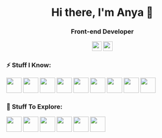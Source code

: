 <div id="header" align="center">
    <h1>Hi there, I'm Anya 👋 </h1>
    <h3>Front-end Developer</h3>
</div>

<p align="center">
  <a href="mailto:emikot321@gmail.com" target="_blank"><img height="25" src = "https://img.shields.io/badge/gmail-c14438?&style=for-the-badge&logo=gmail&logoColor=white"></a>
  <a href="https://linkedin.com/in/itsannaw" target="_blank"><img height="25" src = "https://img.shields.io/badge/-LinkedIn-0e76a8?style=for-the-badge&logo=Linkedin&logoColor=white"></a>
</p>

### ⚡ Stuff I Know:
<div>
<img src="https://cdn.jsdelivr.net/gh/devicons/devicon/icons/html5/html5-plain-wordmark.svg" width="40" height="40"/>        
<img src="https://cdn.jsdelivr.net/gh/devicons/devicon/icons/css3/css3-plain-wordmark.svg" width="40" height="40"/>
<img src="https://cdn.jsdelivr.net/gh/devicons/devicon/icons/git/git-plain-wordmark.svg" width="40" height="40"/>
<img src="https://cdn.jsdelivr.net/gh/devicons/devicon/icons/sass/sass-original.svg"  width="40" height="40"/>
<img src="https://cdn.jsdelivr.net/gh/devicons/devicon/icons/javascript/javascript-original.svg" width="40" height="40"/>
<img src="https://cdn.jsdelivr.net/gh/devicons/devicon/icons/react/react-original-wordmark.svg" width="40" height="40"/>
<img src="https://github.com/vitejs/vite/blob/main/docs/public/logo.svg" width="40" height="40"/>    
<img src="https://cdn.jsdelivr.net/gh/devicons/devicon/icons/figma/figma-original.svg" width="40" height="40"/>   
<img src="https://cdn.jsdelivr.net/gh/devicons/devicon/icons/tailwindcss/tailwindcss-plain.svg" width="40" height="40"/>
</div> 

### 🤔 Stuff To Explore:
<div>
<img src="https://cdn.jsdelivr.net/gh/devicons/devicon/icons/jest/jest-plain.svg" width="40" height="40"/>
<img src="https://cdn.jsdelivr.net/gh/devicons/devicon/icons/express/express-original.svg" width="40" height="40"/>
<img src="https://cdn.jsdelivr.net/gh/devicons/devicon/icons/nextjs/nextjs-original.svg" width="40" height="40"/>
<img src="https://cdn.jsdelivr.net/gh/devicons/devicon/icons/nodejs/nodejs-plain-wordmark.svg" width="40" height="40"/>
<img src="https://cdn.jsdelivr.net/gh/devicons/devicon/icons/mongodb/mongodb-plain-wordmark.svg" width="40" height="40"/>
<img src="https://cdn.jsdelivr.net/gh/devicons/devicon/icons/python/python-original-wordmark.svg" width="40" height="40"/>                  
</div>
